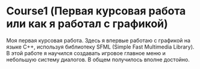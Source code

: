 # Course1 (Первая курсовая работа или как я работал с графикой)
Моя первая курсовая работа. Здесь я впервые работаю с графикой на языке C++, используя библиотеку SFML (Simple Fast Multimedia Library). В этой работе я научился создавать игровое главное меню и небольшую систему диалогов. В общем получилось вполне достойно.
